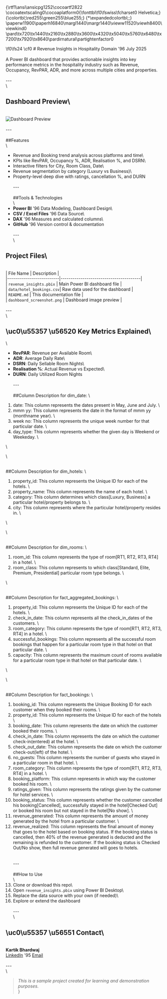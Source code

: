 {\rtf1\ansi\ansicpg1252\cocoartf2822
\cocoatextscaling0\cocoaplatform0{\fonttbl\f0\fswiss\fcharset0 Helvetica;}
{\colortbl;\red255\green255\blue255;}
{\*\expandedcolortbl;;}
\paperw11900\paperh16840\margl1440\margr1440\vieww11520\viewh8400\viewkind0
\pard\tx720\tx1440\tx2160\tx2880\tx3600\tx4320\tx5040\tx5760\tx6480\tx7200\tx7920\tx8640\pardirnatural\partightenfactor0

\f0\fs24 \cf0 # Revenue Insights in Hospitality Domain \'96 July 2025\
\
A Power BI dashboard that provides actionable insights into key performance metrics in the hospitality industry such as Revenue, Occupancy, RevPAR, ADR, and more across multiple cities and properties.\
\
---\
\
## Dashboard Preview\
\
![Dashboard Preview](/.dashboard.png) \
\
---\
\
##Features\
\
- Revenue and Booking trend analysis across platforms and time\
- KPIs like RevPAR, Occupancy %, ADR, Realisation %, and DSRN\
- Interactive filters for City, Room Class, Date\
- Revenue segmentation by category (Luxury vs Business)\
- Property-level deep dive with ratings, cancellation %, and DURN\
\
---\
\
##Tools & Technologies\
\
- **Power BI** \'96 Data Modeling, Dashboard Design\
- **CSV / Excel Files** \'96 Data Source\
- **DAX** \'96 Measures and calculated columns\
- **GitHub** \'96 Version control & documentation\
\
---\
\
## Project Files\
\
| File Name                | Description                            |\
|--------------------------|----------------------------------------|\
| `revenue_insights.pbix`  | Main Power BI dashboard file           |\
| `data/hotel_bookings.csv`| Raw data used for the dashboard        |\
| `README.md`              | This documentation file                |\
| `dashboard_screenshot.png` | Dashboard image preview              |\
\
---\
\
## \uc0\u55357 \u56520  Key Metrics Explained\
\
- **RevPAR**: Revenue per Available Room\
- **ADR**: Average Daily Rate\
- **DSRN**: Daily Sellable Room Nights\
- **Realisation %**: Actual Revenue vs Expected\
- **DURN**: Daily Utilized Room Nights\
\
---\
\
##Column Description for dim_date:\
1. date: This column represents the dates present in May, June and July.\
2. mmm yy: This column represents the date in the format of mmm yy (monthname year).\
3. week no: This column represents the unique week number for that particular date.\
4. day_type: This column represents whether the given day is Weekend or Weekeday.\
\
\
\
##Column Description for dim_hotels:\
1. property_id: This column represents the Unique ID for each of the hotels.\
2. property_name: This column represents the name of each hotel.\
3. category: This column determines which class[Luxury, Business] a particular hotel/property belongs to. \
4. city: This column represents where the particular hotel/property resides in.\
\
\
\
##Column Description for dim_rooms:\
1. room_id: This column represents the type of room[RT1, RT2, RT3, RT4] in a hotel.\
2. room_class: This column represents to which class[Standard, Elite, Premium, Presidential] particular room type belongs.\
\
\
##Column Description for fact_aggregated_bookings:\
1. property_id: This column represents the Unique ID for each of the hotels.\
2. check_in_date: This column represents all the check_in_dates of the customers.\
3. room_category: This column represents the type of room[RT1, RT2, RT3, RT4] in a hotel.\
4. successful_bookings: This column represents all the successful room bookings that happen for a particular room type in that hotel on that particular date.\
5. capacity: This column represents the maximum count of rooms available for a particular room type in that hotel on that particular date.\
\
\
\
##Column Description for fact_bookings:\
1. booking_id: This column represents the Unique Booking ID for each customer when they booked their rooms.\
2. property_id: This column represents the Unique ID for each of the hotels\
3. booking_date: This column represents the date on which the customer booked their rooms.\
4. check_in_date: This column represents the date on which the customer check-in(entered) at the hotel.\
5. check_out_date: This column represents the date on which the customer check-out(left) of the hotel.\
6. no_guests: This column represents the number of guests who stayed in a particular room in that hotel.\
7. room_category: This column represents the type of room[RT1, RT2, RT3, RT4] in a hotel.\
8. booking_platform: This column represents in which way the customer booked his room.\
9. ratings_given: This column represents the ratings given by the customer for hotel services.\
10. booking_status: This column represents whether the customer cancelled his booking[Cancelled], successfully stayed in the hotel[Checked Out] or booked his room but not stayed in the hotel[No show].\
11. revenue_generated: This column represents the amount of money generated by the hotel from a particular customer.\
12. revenue_realized: This column represents the final amount of money that goes to the hotel based on booking status. If the booking status is cancelled, then 40% of the revenue generated is deducted and the remaining is refunded to the customer. If the booking status is Checked Out/No show, then full revenue generated will goes to hotels.\
\
\
---\
\
##How to Use\
\
1. Clone or download this repo\
2. Open `revenue_insights.pbix` using Power BI Desktop\
3. Replace the data source with your own (if needed)\
4. Explore or extend the dashboard\
\
---\
\
## \uc0\u55357 \u56551  Contact\
\
**Kartik Bhardwaj**  \
[LinkedIn](www.linkedin.com/in/kartikbhardwaj310) \'95 [Email](kartikbhardwajkb1497@gmail.com)\
\
---\
\
>  _This is a sample project created for learning and demonstration purposes._\
}
